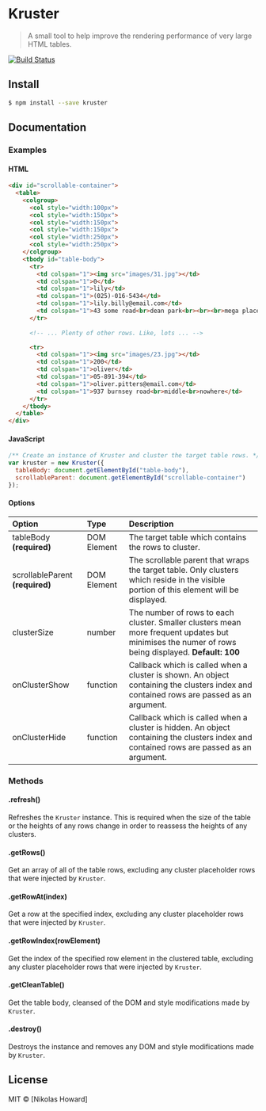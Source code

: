 # Kruster
> A small tool to help improve the rendering performance of very large HTML tables.

[![Build Status](https://travis-ci.org/nikkorn/Kruster.svg?branch=master)](https://travis-ci.org/nikkorn/Kruster)

## Install

```sh
$ npm install --save kruster
```

## Documentation

### Examples

#### HTML 

```html
<div id="scrollable-container">
  <table>
    <colgroup>
      <col style="width:100px">
      <col style="width:150px">
      <col style="width:150px">
      <col style="width:150px">
      <col style="width:250px">
      <col style="width:250px">
    </colgroup>
    <tbody id="table-body">
      <tr>
        <td colspan="1"><img src="images/31.jpg"></td>
        <td colspan="1">0</td>
        <td colspan="1">lily</td>
        <td colspan="1">(025)-016-5434</td>
        <td colspan="1">lily.billy@email.com</td>
        <td colspan="1">43 some road<br>dean park<br><br><br>mega place</td>
      </tr>
      
      <!-- ... Plenty of other rows. Like, lots ... -->

      <tr>
        <td colspan="1"><img src="images/23.jpg"></td>
        <td colspan="1">200</td>
        <td colspan="1">oliver</td>
        <td colspan="1">05-891-394</td>
        <td colspan="1">oliver.pitters@email.com</td>
        <td colspan="1">937 burnsey road<br>middle<br>nowhere</td>
      </tr>
    </tbody>
  </table>
</div>
```

#### JavaScript

```js
/** Create an instance of Kruster and cluster the target table rows. */
var kruster = new Kruster({ 
  tableBody: document.getElementById("table-body"), 
  scrollableParent: document.getElementById("scrollable-container") 
});
```
#### Options
| Option          |Type | Description |
| :--------------------|:- |:- |
| tableBody **(required)**  |DOM Element| The target table which contains the rows to cluster.|
| scrollableParent **(required)** |DOM Element| The scrollable parent that wraps the target table. Only clusters which reside in the visible portion of this element will be displayed.|
| clusterSize |number| The number of rows to each cluster. Smaller clusters mean more frequent updates but minimises the numer of rows being displayed. **Default: 100**  |
| onClusterShow |function| Callback which is called when a cluster is shown. An object containing the clusters index and contained rows are passed as an argument.|
| onClusterHide |function| Callback which is called when a cluster is hidden. An object containing the clusters index and contained rows are passed as an argument.|

### Methods

#### .refresh()

Refreshes the `Kruster` instance. This is required when the size of the table or the heights of any rows change in order to reassess the heights of any clusters.

#### .getRows()

Get an array of all of the table rows, excluding any cluster placeholder rows that were injected by `Kruster`.

#### .getRowAt(index)

Get a row at the specified index, excluding any cluster placeholder rows that were injected by `Kruster`.

#### .getRowIndex(rowElement)

Get the index of the specified row element in the clustered table, excluding any cluster placeholder rows that were injected by `Kruster`.

#### .getCleanTable()

Get the table body, cleansed of the DOM and style modifications made by `Kruster`. 

#### .destroy()

Destroys the instance and removes any DOM and style modifications made by `Kruster`.


## License

MIT © [Nikolas Howard]
